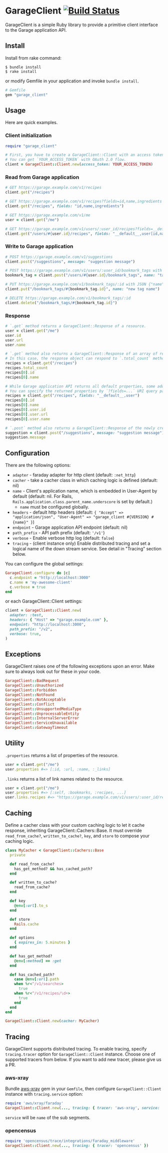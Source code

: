 # GarageClient [![Build Status](https://github.com/cookpad/garage_client/actions/workflows/ci.yml/badge.svg?branch=master)](https://github.com/cookpad/garage_client/actions/workflows/ci.yml)
GarageClient is a simple Ruby library to provide a primitive client interface to the Garage application API.

## Install
Install from rake command:

```
$ bundle install
$ rake install
```

or modify Gemfile in your application and invoke `bundle install`.

```ruby
# Gemfile
gem "garage_client"
```

## Usage
Here are quick examples.

### Client initialization
```ruby
require "garage_client"

# First, you have to create a GarageClient::Client with an access token.
# You can get `YOUR_ACCESS_TOKEN` with OAuth 2.0 flow.
client = GarageClient::Client.new(access_token: YOUR_ACCESS_TOKEN)
```

### Read from Garage application
```ruby
# GET https://garage.example.com/v1/recipes
client.get("/recipes")

# GET https://garage.example.com/v1/recipes?fields=id,name,ingredients
client.get("/recipes", fields: "id,name,ingredients")

# GET https://garage.example.com/v1/me
user = client.get("/me")

# GET https://garage.example.com/v1/users/:user_id/recipes?fields=__default__,user[id,name]
client.get("/users/#{user.id}/recipes", fields: "__default__,user[id,name]")
```

### Write to Garage application
```ruby
# POST https://garage.example.com/v1/suggestions
client.post("/suggestions", message: "suggestion message")

# POST https://garage.example.com/v1/users/:user_id/bookmark_tags with JSON {"name":"tag name"}
bookmark_tag = client.post("/users/#{user.id}/bookmark_tags", name: "tag name")

# PUT https://garage.example.com/v1/bookmark_tags/:id with JSON {"name":"new tag name"}
client.put("/bookmark_tags/#{bookmark_tag.id}", name: "new tag name")

# DELETE https://garage.example.com/v1/bookmark_tags/:id
client.delete("/bookmark_tags/#{bookmark_tag.id}")
```

### Response
```ruby
# `.get` method returns a GarageClient::Response of a resource.
user = client.get("/me")
user.id
user.url
user.name

# `.get` method also returns a GarageClient::Response of an array of resources.
# In this case, the response object can respond to `.total_count` method.
recipes = client.get("/recipes")
recipes.total_count
recipes[0].id
recipes[0].name

# While Garage application API returns all default properties, some additional properties are not included in them.
# You can specify the returned properties by `?fields=...` URI query parameters.
recipes = client.get("/recipes", fields: "__default__,user")
recipes[0].id
recipes[0].name
recipes[0].user.id
recipes[0].user.url
recipes[0].user.name

# `.post` method also returns a GarageClient::Response of the newly created resource.
suggestion = client.post("/suggestions", message: "suggestion message")
suggestion.message
```

## Configuration
There are the following options:

- `adapter` - faraday adapter for http client (default: `:net_http`)
- `cacher` - take a cacher class in which caching logic is defined (default: nil)
- `name` - Client's application name, which is embedded in User-Agent by default (default: nil. For Rails, `Rails.application.class.parent_name.underscore` is set by default.)
  - `name` must be configured globally.
- `headers` - default http headers (default: `{ "Accept" => "application/json", "User-Agent" => "garage_client #{VERSION} #{name}" }`)
- `endpoint` - Garage application API endpoint (default: nil)
- `path_prefix` - API path prefix (default: `'/v1'`)
- `verbose` - Enable verbose http log (default: `false`)
- `tracing` - (client instance only) Enable distributed tracing and set a logical name of the down stream service. See detail in "Tracing" section below.

You can configure the global settings:

```ruby
GarageClient.configure do |c|
  c.endpoint = "http://localhost:3000"
  c.name = 'my-awesome-client'
  c.verbose = true
end
```

or each GarageClient::Client settings:

```ruby
client = GarageClient::Client.new(
  adapter: :test,
  headers: { "Host" => "garage.example.com" },
  endpoint: "http://localhost:3000",
  path_prefix: "/v2",
  verbose: true,
)
```

## Exceptions
GarageClient raises one of the following exceptions upon an error.
Make sure to always look out for these in your code.

```ruby
GarageClient::BadRequest
GarageClient::Unauthorized
GarageClient::Forbidden
GarageClient::NotFound
GarageClient::NotAcceptable
GarageClient::Conflict
GarageClient::UnsupportedMediaType
GarageClient::UnprocessableEntity
GarageClient::InternalServerError
GarageClient::ServiceUnavailable
GarageClient::GatewayTimeout
```

## Utility
`.properties` returns a list of properties of the resource.

```ruby
user = client.get("/me")
user.properties #=> [:id, :url, :name, :_links]
```

`.links` returns a list of link names related to the resource.

```ruby
user = client.get("/me")
user.properties #=> [:self, :bookmarks, :recipes, ...]
user.links.recipes #=> "https://garage.example.com/v1/users/:user_id/recipes"
```

## Caching
Define a cacher class with your custom caching logic to let it cache response, inheriting GarageClient::Cachers::Base.
It must override `read_from_cache?`, `written_to_cache?`, `key`, and `store` to compose your caching logic.

```ruby
class MyCacher < GarageClient::Cachers::Base
  private

  def read_from_cache?
    has_get_method? && has_cached_path?
  end

  def written_to_cache?
    read_from_cache?
  end

  def key
    @env[:url].to_s
  end

  def store
    Rails.cache
  end

  def options
    { expires_in: 5.minutes }
  end

  def has_get_method?
    @env[:method] == :get
  end

  def has_cached_path?
    case @env[:url].path
    when %r<^/v1/searches>
      true
    when %r<^/v1/recipes/\d+>
      true
    end
  end
end

GarageClient::Client.new(cacher: MyCacher)
```

## Tracing
GarageClient supports distributed tracing. To enable tracing, specify `tracing.tracer` option for `GarageClient::Client` instance.
Choose one of supported tracers from below. If you want to add new tracer, please give us a PR.

### aws-xray
Bundle [aws-xray](https://github.com/taiki45/aws-xray) gem in your `Gemfile`, then configure `GarageClient::Client` instance with `tracing.service` option:

```ruby
require 'aws/xray/faraday'
GarageClient::Client.new(..., tracing: { tracer: 'aws-xray', service: 'user' })
```

`service` will be `name` of the sub segments.

### opencensus

```ruby
require 'opencensus/trace/integrations/faraday_middleware'
GarageClient::Client.new(..., tracing: { tracer: 'opencensus' })
```

